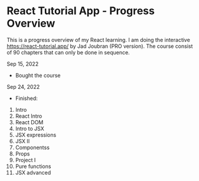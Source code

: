 # React Tutorial App - Progress Overview

This is a progress overview of my React learning. I am doing the interactive https://react-tutorial.app/ by Jad Joubran (PRO version). The course consist of 90 chapters that can only be done in sequence.

Sep 15, 2022

- Bought the course

Sep 24, 2022

- Finished:

1. Intro
2. React Intro
3. React DOM
4. Intro to JSX
5. JSX expressions
6. JSX II
7. Componentss
8. Props
9. Project I
10. Pure functions
11. JSX advanced

